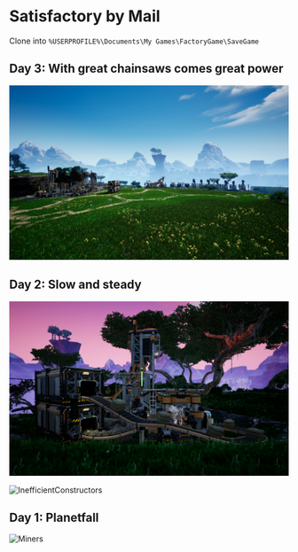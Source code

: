 # Satisfactory by Mail
Clone into `%USERPROFILE%\Documents\My Games\FactoryGame\SaveGame`

## Day 3: With great chainsaws comes great power

![BiofuelBananza](/Screenshots/Screenshot20190326-09542400000.png?raw=true "Biofuel Bananza")

## Day 2: Slow and steady

![InefficientConcrete](/Screenshots/Screenshot20190325-21375200000.png?raw=true "Concrete is necessary for life")

![InefficientConstructors](/Screenshots/Screenshot20190325-22013500000.png?raw=true "At least I don't have to do it by hand anymore...")

## Day 1: Planetfall

![Miners](/Screenshots/HighResScreenshot20190325-123410.png?raw=true "Mining at sunrise!")
